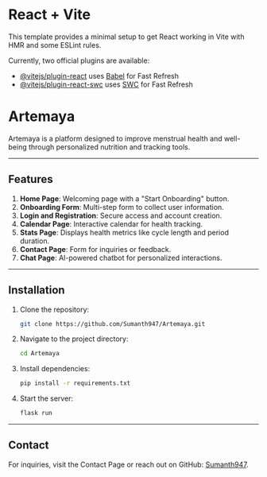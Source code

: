 # React + Vite

This template provides a minimal setup to get React working in Vite with HMR and some ESLint rules.

Currently, two official plugins are available:

- [@vitejs/plugin-react](https://github.com/vitejs/vite-plugin-react/blob/main/packages/plugin-react/README.md) uses [Babel](https://babeljs.io/) for Fast Refresh
- [@vitejs/plugin-react-swc](https://github.com/vitejs/vite-plugin-react-swc) uses [SWC](https://swc.rs/) for Fast Refresh

# Artemaya

Artemaya is a platform designed to improve menstrual health and well-being through personalized nutrition and tracking tools.

---

## Features

1. **Home Page**: Welcoming page with a "Start Onboarding" button.
2. **Onboarding Form**: Multi-step form to collect user information.
3. **Login and Registration**: Secure access and account creation.
4. **Calendar Page**: Interactive calendar for health tracking.
5. **Stats Page**: Displays health metrics like cycle length and period duration.
6. **Contact Page**: Form for inquiries or feedback.
7. **Chat Page**: AI-powered chatbot for personalized interactions.

---

## Installation

1. Clone the repository:
   ```bash
   git clone https://github.com/Sumanth947/Artemaya.git
   ```
2. Navigate to the project directory:
   ```bash
   cd Artemaya
   ```
3. Install dependencies:
   ```bash
   pip install -r requirements.txt
   ```
4. Start the server:
   ```bash
   flask run
   ```

---

## Contact

For inquiries, visit the Contact Page or reach out on GitHub: [Sumanth947](https://github.com/Sumanth947/Artemaya).
